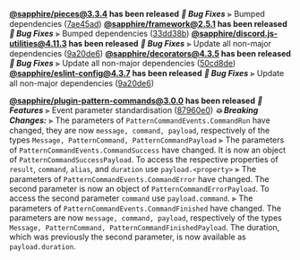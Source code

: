 **[@sapphire/pieces@3.3.4](https://github.com/sapphiredev/pieces/compare/v3.3.3...v3.3.4) has been released**
_**🐛 Bug Fixes**_
⫸ Bumped dependencies ([7ae45ad](https://github.com/sapphiredev/pieces/compare/v3.3.3...v3.3.4#diff-7ae45ad102eab3b6d7e7896acd08c427a9b25b346470d7bc6507b6481575d519))
**[@sapphire/framework@2.5.1](https://github.com/sapphiredev/framework/compare/v2.5.0...v2.5.1) has been released**
_**🐛 Bug Fixes**_
⫸ Bumped dependencies ([33dd38b](https://github.com/sapphiredev/framework/commit/33dd38bdccc261a8196cc9853a50f820584d9b4d))
**[@sapphire/discord.js-utilities@4.11.3](https://github.com/sapphiredev/utilities/compare/@sapphire/discord.js-utilities@4.11.2...@sapphire/discord.js-utilities@4.11.3) has been released**
_**🐛 Bug Fixes**_
⫸ Update all non-major dependencies ([9a20de6](https://github.com/sapphiredev/utilities/commit/9a20de656dba6639265eff9e5987a550282f5e5e))
**[@sapphire/decorators@4.3.5](https://github.com/sapphiredev/utilities/compare/@sapphire/decorators@4.3.4...@sapphire/decorators@4.3.5) has been released**
_**🐛 Bug Fixes**_
⫸ Update all non-major dependencies ([50cd8de](https://github.com/sapphiredev/utilities/commit/50cd8dea593b6f5ae75571209456b3421e2ca59a))
**[@sapphire/eslint-config@4.3.7](https://github.com/sapphiredev/utilities/compare/@sapphire/eslint-config@4.3.6...@sapphire/eslint-config@4.3.7) has been released**
_**🐛 Bug Fixes**_
⫸ Update all non-major dependencies ([9a20de6](https://github.com/sapphiredev/utilities/commit/9a20de656dba6639265eff9e5987a550282f5e5e))

**[@sapphire/plugin-pattern-commands@3.0.0](https://github.com/sapphiredev/plugins/compare/@sapphire/plugin-pattern-commands@2.2.0...@sapphire/plugin-pattern-commands@3.0.0) has been released**
_**🚀 Features**_
⫸ Event parameter standardisation ([87960e0](https://github.com/sapphiredev/plugins/commit/87960e01c4dd73d5930ee35b5e959e3487a3cf28))
_**💥 Breaking Changes:**_
⫸ The parameters of `PatternCommandEvents.CommandRun` have changed, they are now `message, command, payload`, respectively of the types `Message, PatternCommand, PatternCommandPayload`
⫸ The parameters of `PatternCommandEvents.CommandSuccess` have changed. It is now an object of `PatternCommandSuccessPayload`. To access the respective properties of `result`, `command`, `alias`, and `duration` use `payload.<property>`
⫸ The parameters of `PatternCommandEvents.CommandError` have changed. The second parameter is now an object of `PatternCommandErrorPayload`. To access the second parameter `command` use `payload.command`.
⫸ The parameters of `PatternCommandEvents.CommandFinished` have changed. The parameters are now `message, command, payload`, respectively of the types `Message, PatternCommand, PatternCommandFinishedPayload`. The duration, which was previously the second parameter, is now available as `payload.duration`.